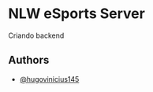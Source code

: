 
# NLW eSports Server

Criando backend 


## Authors

- [@hugovinicius145](https://www.github.com/hugovinicius145)